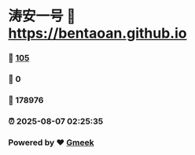 # 涛安一号 :link: https://bentaoan.github.io 
### :page_facing_up: [105](https://bentaoan.github.io/tag.html) 
### :speech_balloon: 0 
### :hibiscus: 178976 
### :alarm_clock: 2025-08-07 02:25:35 
### Powered by :heart: [Gmeek](https://github.com/Meekdai/Gmeek)
